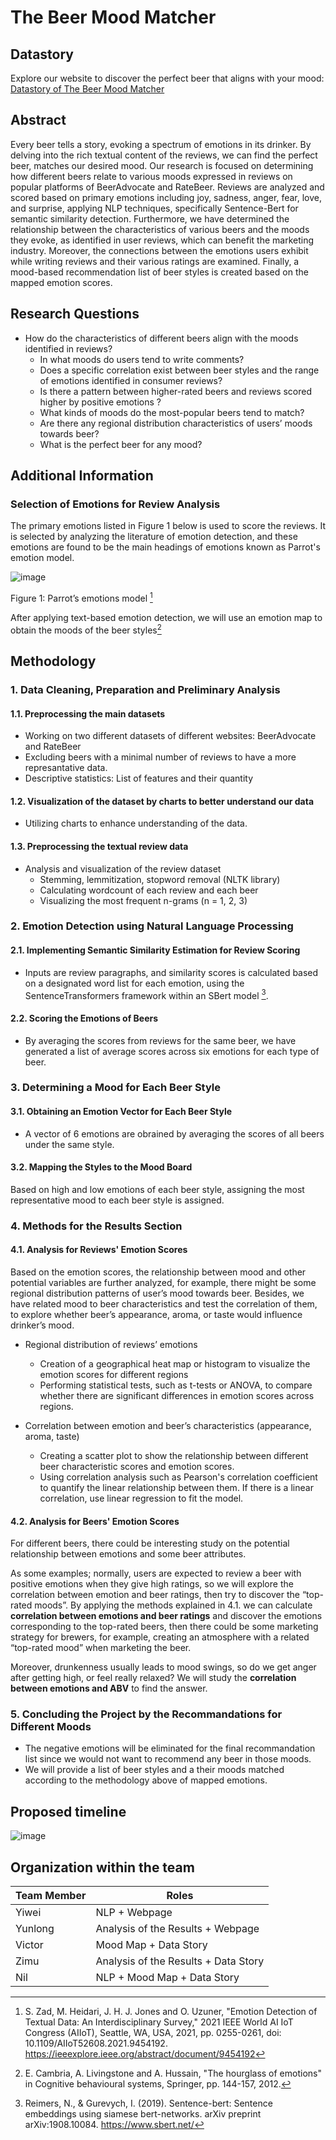 # The Beer Mood Matcher

## Datastory 
Explore our website to discover the perfect beer that aligns with your mood: [Datastory of The Beer Mood Matcher](https://sites.google.com/view/beermatcher/)

## Abstract

Every beer tells a story, evoking a spectrum of emotions in its drinker. By delving into the rich textual content of the reviews, we can find the perfect beer, matches our desired mood. Our research is focused on determining how different beers relate to various moods expressed in reviews on popular platforms of BeerAdvocate and RateBeer. Reviews are analyzed and scored based on primary emotions including joy, sadness, anger, fear, love, and surprise, applying NLP techniques, specifically Sentence-Bert for semantic similarity detection. Furthermore, we have determined the relationship between the characteristics of various beers and the moods they evoke, as identified in user reviews, which can benefit the marketing industry. Moreover, the connections between the emotions users exhibit while writing reviews and their various ratings are examined. Finally, a mood-based recommendation list of beer styles is created based on the mapped emotion scores.

## Research Questions
- How do the characteristics of different beers align with the moods identified in reviews?
    * In what moods do users tend to write comments?
    * Does a specific correlation exist between beer styles and the range of emotions identified in consumer reviews?
    * Is there a pattern between higher-rated beers and reviews scored higher by positive emotions ?
    * What kinds of moods do the most-popular beers tend to match?
    * Are there any regional distribution characteristics of users’ moods towards beer?
    * What is the perfect beer for any mood?

## Additional Information
### Selection of Emotions for Review Analysis
The primary emotions listed in Figure 1 below is used to score the reviews. It is selected by analyzing the literature of emotion detection, and these emotions are found to be the main headings of emotions known as Parrot's emotion model.

![image](https://github.com/epfl-ada/ada-2023-project-adapowerup2023/assets/80288512/4783bb5a-33d8-48c4-ad01-cfd266eae77a)

Figure 1:  Parrot’s emotions model [^1]

After applying text-based emotion detection, we will use an emotion map to obtain the moods of the beer styles[^2]

[^1]: S. Zad, M. Heidari, J. H. J. Jones and O. Uzuner, "Emotion Detection of Textual Data: An Interdisciplinary Survey," 2021 IEEE World AI IoT Congress (AIIoT), Seattle, WA, USA, 2021, pp. 0255-0261, 
doi: 10.1109/AIIoT52608.2021.9454192. https://ieeexplore.ieee.org/abstract/document/9454192
[^2]: E. Cambria, A. Livingstone and A. Hussain, "The hourglass of emotions" in Cognitive behavioural systems, Springer, pp. 144-157, 2012.

## Methodology

### 1. Data Cleaning, Preparation and Preliminary Analysis

#### 1.1. Preprocessing the main datasets
* Working on two different datasets of different websites: BeerAdvocate and RateBeer
* Excluding beers with a minimal number of reviews to have a more represantative data.
* Descriptive statistics: List of features and their quantity

#### 1.2. Visualization of the dataset by charts to better understand our data
* Utilizing charts to enhance understanding of the data.

#### 1.3. Preprocessing the textual review data
* Analysis and visualization of the review dataset
  - Stemming, lemmitization, stopword removal (NLTK library)
  - Calculating wordcount of each review and each beer
  - Visualizing the most frequent n-grams (n = 1, 2, 3)

### 2. Emotion Detection using Natural Language Processing 

#### 2.1. Implementing Semantic Similarity Estimation for Review Scoring

  - Inputs are review paragraphs, and similarity scores is calculated based on a designated word list for each emotion, using the SentenceTransformers framework within an SBert model [^3].

    [^3]: Reimers, N., & Gurevych, I. (2019). Sentence-bert: Sentence embeddings using siamese bert-networks. arXiv preprint arXiv:1908.10084. https://www.sbert.net/
    
#### 2.2. Scoring the Emotions of Beers
* By averaging the scores from reviews for the same beer, we have generated a list of average scores across six emotions for each type of beer.

### 3. Determining a Mood for Each Beer Style
#### 3.1. Obtaining an Emotion Vector for Each Beer Style
* A vector of 6 emotions are obrained by averaging the scores of all beers under the same style.
  
#### 3.2. Mapping the Styles to the Mood Board
Based on high and low emotions of each beer style, assigning the most representative mood to each beer style is assigned.  

### 4. Methods for the Results Section

#### 4.1. Analysis for Reviews' Emotion Scores
Based on the emotion scores, the relationship between mood and other potential variables are further analyzed, for example, there might be some regional distribution patterns of user’s mood towards beer. Besides, we have related mood to beer characteristics and test the correlation of them, to explore whether beer’s appearance, aroma, or taste would influence drinker’s mood.

- Regional distribution of reviews’ emotions
   - Creation of a geographical heat map or histogram to visualize the emotion scores for different regions 
   - Performing statistical tests, such as t-tests or ANOVA, to compare whether there are significant differences in emotion scores across regions.

- Correlation between emotion and beer’s characteristics (appearance, aroma, taste)
   - Creating a scatter plot to show the relationship between different beer characteristic scores and emotion scores.
   - Using correlation analysis such as Pearson's correlation coefficient to quantify the linear relationship between them. If there is a linear correlation, use linear regression to fit the model.

#### 4.2. Analysis for Beers' Emotion Scores
For different beers, there could be interesting study on the potential relationship between emotions and some beer attributes.

As some examples; normally, users are expected to review a beer with positive emotions when they give high ratings, so we will explore the correlation between emotion and beer ratings, then try to discover the “top-rated moods”. By applying the methods explained in 4.1. we can calculate **correlation between emotions and beer ratings** and discover the emotions corresponding to the top-rated beers, then there could be some marketing strategy for brewers, for example, creating an atmosphere with a related “top-rated mood” when marketing the beer.

Moreover, drunkenness usually leads to mood swings, so do we get anger after getting high, or feel really relaxed? We will study the **correlation between emotions and ABV** to find the answer.
 
     
### 5. Concluding the Project by the Recommandations for Different Moods
   * The negative emotions will be eliminated for the final recommandation list since we would not want to recommend any beer in those moods.
   * We will provide a list of beer styles and a their moods matched according to the methodology above of mapped emotions.
     
## Proposed timeline

![image](https://github.com/epfl-ada/ada-2023-project-adapowerup2023/assets/80288512/3412cb0c-8095-49e0-a852-1de139946a31)
  
## Organization within the team

| Team Member | Roles |
|--- | --- |
|Yiwei| NLP + Webpage|
|Yunlong| Analysis of the Results + Webpage|
|Victor| Mood Map + Data Story|
|Zimu| Analysis of the Results + Data Story |
|Nil| NLP + Mood Map + Data Story|

